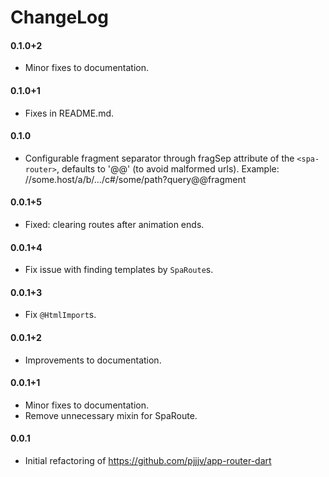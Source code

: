 ChangeLog
=========


#### 0.1.0+2
  * Minor fixes to documentation.

#### 0.1.0+1
  * Fixes in README.md.

#### 0.1.0
  * Configurable fragment separator through fragSep attribute of the
    `<spa-router>`, defaults to '@@' (to avoid malformed urls). Example:
        //some.host/a/b/.../c#/some/path?query@@fragment

#### 0.0.1+5
  * Fixed: clearing routes after animation ends.

#### 0.0.1+4
  * Fix issue with finding templates by `SpaRoute`s.

#### 0.0.1+3
  * Fix `@HtmlImport`s.

#### 0.0.1+2
  * Improvements to documentation.

#### 0.0.1+1
  * Minor fixes to documentation.
  * Remove unnecessary mixin for SpaRoute.

#### 0.0.1
  * Initial refactoring of https://github.com/pjjjv/app-router-dart


